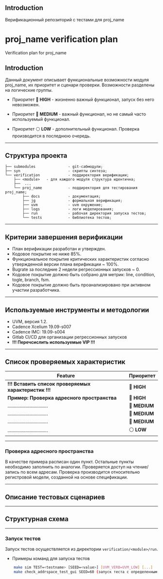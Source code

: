 ## Introduction

Верификационный репозиторий с тестами для proj_name

# proj_name verification plan 

Verification plan for proj_name

## Introduction

Данный документ описывает функциональные возможности модуля proj_name, их приоритет и сценари проверки. Возможности разделены на логические группы.

* Приоритет :red_circle: <b>HIGH</b> - жизненно важный функционал, запуск без него невозможен.  

* Приоритет :large_blue_circle: <b>MEDIUM</b> - важный функционал, но не самый часто используемый функционал.

* Приоритет :white_circle: <b>LOW</b> - дополнительный функционал. Проверка производится в последнюю очередь.   

----

## Структура проекта

```
├── submodules               - git-сабмодули;
├── syn                      - скрипты синтеза;
└── verification             - поддиректория верификации;
    ├── <module>   - для каждого модуля структура идентична;
    ├──  ...
    └── proj_name            - поддиректория для тестирования proj_name;
        ├── docs             - документация;
        ├── jg               - формальная верификация;
        ├── uvm              - uvm окружение;
        ├── logs             - логи моделирования;
        ├── run              - рабочая директория запуска тестов;
        └── tests            - библиотека тестов;
```
----

## Критерии завершения верификации

* План верификации разработан и утвержден.
* Кодовое покрытие не ниже 85%.
* Функциональное покрытие критических характеристик согласно утвержденной версии плана верификации ~ 100%.
* Bugrate за последние 2 недели регрессионных запусков ~ 0.
* Кодовое покрытие должно быть собрано для метрик: line, condition, togle, branch, fsm.
* Кодовое покрытие должно быть проанализировано при активном участии разработчика.

----

## Используемые инструменты и методологии

* UVM, версия 1.2.
* Cadence Xcelium 19.09-s007
* Cadence IMC: 19.09-s004
* Gitlab CI/CD для организации регрессионных запусков
* <b>!!! Перечсислить используемые VIP !!!</b>

----

## Список проверяемых характеристик

|               Feature                                          |            Приоритет                        |
|----------------------------------------------------------------|---------------------------------------------|
|<b>!!! Вставить список проверяемых характеристик !!! </b>       |:red_circle: <b>HIGH</b>                     |
|<b> Пример: Проверка адресного пространства </b>                |:red_circle: <b>HIGH</b>                     |
|...............................                                 |:large_blue_circle: <b>MEDIUM</b>            |
|...............................                                 |:large_blue_circle: <b>MEDIUM</b>            |
|...............................                                 |:large_blue_circle: <b>MEDIUM</b>            |
|...............................                                 |:white_circle: <b>LOW</b>                    |

----

### Проверка адресного пространства

В качестве примера расписан один пункт. Остальные пункты необходимо заполнить по аналогии.
Проверяется доступ на чтение/запись по всем адресам. Проверка производится относительно регистровой модели, созданной на основе спецификации.

----

## Описание тестовых сценариев

----

## Структурная схема

----

### Запуск тестов
Запуск тестов осуществляется из директории `verification/<module>/run`.   

* Примеры команд для запуска тестов

```bash
    make sim TEST=<testname> [SEED=<value>] [UVM_VERB=UVM_LOW] [...]
    make check_addrspace_test_gui SEED=60 (запуск теста с определенным SEED-ом) UVM_VERB=UVM_LOW
```


